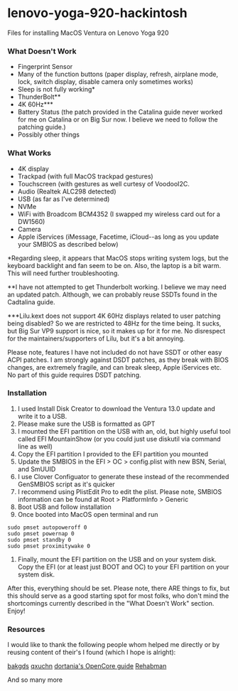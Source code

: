 # lenovo-yoga-920-hackintosh
Files for installing MacOS Ventura on Lenovo Yoga 920

### What Doesn't Work
* Fingerprint Sensor
* Many of the function buttons (paper display, refresh, airplane mode, lock, switch display, disable camera only sometimes works)
* Sleep is not fully working*
* ThunderBolt**
* 4K 60Hz***
* Battery Status (the patch provided in the Catalina guide never worked for me on Catalina or on Big Sur now. I believe we need to follow the patching guide.)
* Possibly other things
### What Works
* 4K display
* Trackpad (with full MacOS trackpad gestures)
* Touchscreen (with gestures as well curtesy of VoodooI2C.
* Audio (Realtek ALC298 detected)
* USB (as far as I've determined)
* NVMe
* WiFi with Broadcom BCM4352 (I swapped my wireless card out for a DW1560)
* Camera
* Apple iServices (iMessage, Facetime, iCloud--as long as you update your SMBIOS as described below)

*Regarding sleep, it appears that MacOS stops writing system logs, but the keyboard backlight and fan seem to be on. Also, the laptop is a bit warm. This will need further troubleshooting.

**I have not attempted to get Thunderbolt working. I believe we may need an updated patch. Although, we can probably reuse SSDTs found in the Cadtalina guide.

***Lilu.kext does not support 4K 60Hz displays related to user patching being disabled? So we are restricted to 48Hz for the time being. It sucks, but Big Sur VP9 support is nice, so it makes up for it for me. No disrespect for the maintainers/supporters of Lilu, but it's a bit annoying.

Please note, features I have not included do not have SSDT or other easy ACPI patches. I am strongly against DSDT patches, as they break with BIOS changes, are extremely fragile, and can break sleep, Apple iServices etc. No part of this guide requires DSDT patching.
### Installation

1. I used Install Disk Creator to download the Ventura 13.0 update and write it to a USB.
 1. Please make sure the USB is formatted as GPT
1. I mounted the EFI partition on the USB with an, old, but highly useful tool called EFI MountainShow (or you could just use diskutil via command line as well)
1. Copy the EFI partition I provided to the EFI partition you mounted
1. Update the SMBIOS in the EFI > OC > config.plist with new BSN, Serial, and SmUUID
 1. I use Clover Configuator to generate these instead of the recommended GenSMBIOS script as it's quicker
 1. I recommend using PlistEdit Pro to edit the plist. Please note, SMBIOS information can be found at Root > PlatformInfo > Generic
1. Boot USB and follow installation
1. Once booted into MacOS open terminal and run

```
sudo pmset autopoweroff 0
sudo pmset powernap 0
sudo pmset standby 0
sudo pmset proximitywake 0
```

1. Finally, mount the EFI partition on the USB and on your system disk. Copy the EFI (or at least just BOOT and OC) to your EFI partition on your system disk.


After this, everything should be set. Please note, there ARE things to fix, but this should serve as a good starting spot for most folks, who don't mind the shortcomings currently described in the "What Doesn't Work" section. Enjoy!

### Resources

I would like to thank the following people whom helped me directly or by reusing content of their's I found (which I hope is alright):

[bakgds](https://www.tonymacx86.com/members/bakgds.2070721/)
[qxuchn](https://www.tonymacx86.com/members/qxuchn.2207934/)
[dortania's ​OpenCore guide](https://dortania.github.io/)
[Rehabman](https://www.tonymacx86.com/members/rehabman.429483/)

And so many more
